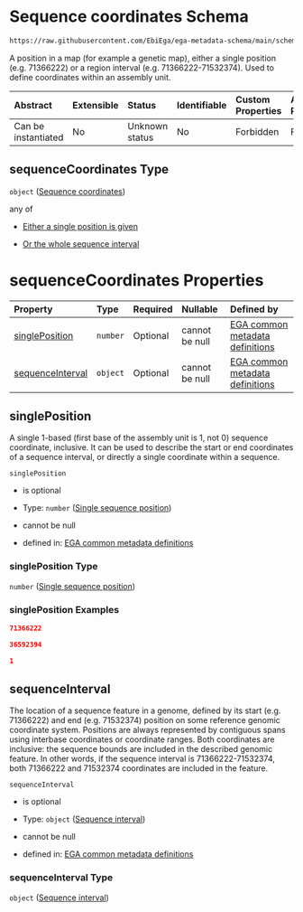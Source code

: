 # Sequence coordinates Schema

```txt
https://raw.githubusercontent.com/EbiEga/ega-metadata-schema/main/schemas/EGA.common-definitions.json#/definitions/sequenceCoordinates
```

A position in a map (for example a genetic map), either a single position (e.g. 71366222) or a region interval (e.g. 71366222-71532374). Used to define coordinates within an assembly unit.

| Abstract            | Extensible | Status         | Identifiable | Custom Properties | Additional Properties | Access Restrictions | Defined In                                                                                           |
| :------------------ | :--------- | :------------- | :----------- | :---------------- | :-------------------- | :------------------ | :--------------------------------------------------------------------------------------------------- |
| Can be instantiated | No         | Unknown status | No           | Forbidden         | Forbidden             | none                | [EGA.common-definitions.json\*](../../../schemas/EGA.common-definitions.json "open original schema") |

## sequenceCoordinates Type

`object` ([Sequence coordinates](ega-4-definitions-sequence-coordinates.md))

any of

*   [Either a single position is given](ega-4-definitions-sequence-coordinates-anyof-either-a-single-position-is-given.md "check type definition")

*   [Or the whole sequence interval](ega-4-definitions-sequence-coordinates-anyof-or-the-whole-sequence-interval.md "check type definition")

# sequenceCoordinates Properties

| Property                              | Type     | Required | Nullable       | Defined by                                                                                                                                                                                                                                                                          |
| :------------------------------------ | :------- | :------- | :------------- | :---------------------------------------------------------------------------------------------------------------------------------------------------------------------------------------------------------------------------------------------------------------------------------- |
| [singlePosition](#singleposition)     | `number` | Optional | cannot be null | [EGA common metadata definitions](ega-4-definitions-sequence-coordinates-properties-single-sequence-position.md "https://raw.githubusercontent.com/EbiEga/ega-metadata-schema/main/schemas/EGA.common-definitions.json#/definitions/sequenceCoordinates/properties/singlePosition") |
| [sequenceInterval](#sequenceinterval) | `object` | Optional | cannot be null | [EGA common metadata definitions](ega-4-definitions-sequence-coordinates-properties-sequence-interval.md "https://raw.githubusercontent.com/EbiEga/ega-metadata-schema/main/schemas/EGA.common-definitions.json#/definitions/sequenceCoordinates/properties/sequenceInterval")      |

## singlePosition

A single 1-based (first base of the assembly unit is 1, not 0) sequence coordinate, inclusive. It can be used to describe the start or end coordinates of a sequence interval, or directly a single coordinate within a sequence.

`singlePosition`

*   is optional

*   Type: `number` ([Single sequence position](ega-4-definitions-sequence-coordinates-properties-single-sequence-position.md))

*   cannot be null

*   defined in: [EGA common metadata definitions](ega-4-definitions-sequence-coordinates-properties-single-sequence-position.md "https://raw.githubusercontent.com/EbiEga/ega-metadata-schema/main/schemas/EGA.common-definitions.json#/definitions/sequenceCoordinates/properties/singlePosition")

### singlePosition Type

`number` ([Single sequence position](ega-4-definitions-sequence-coordinates-properties-single-sequence-position.md))

### singlePosition Examples

```json
71366222
```

```json
36592394
```

```json
1
```

## sequenceInterval

The location of a sequence feature in a genome, defined by its start (e.g. 71366222) and end (e.g. 71532374) position on some reference genomic coordinate system. Positions are always represented by contiguous spans using interbase coordinates or coordinate ranges. Both coordinates are inclusive: the sequence bounds are included in the described genomic feature. In other words, if the sequence interval is 71366222-71532374, both 71366222 and 71532374 coordinates are included in the feature.

`sequenceInterval`

*   is optional

*   Type: `object` ([Sequence interval](ega-4-definitions-sequence-coordinates-properties-sequence-interval.md))

*   cannot be null

*   defined in: [EGA common metadata definitions](ega-4-definitions-sequence-coordinates-properties-sequence-interval.md "https://raw.githubusercontent.com/EbiEga/ega-metadata-schema/main/schemas/EGA.common-definitions.json#/definitions/sequenceCoordinates/properties/sequenceInterval")

### sequenceInterval Type

`object` ([Sequence interval](ega-4-definitions-sequence-coordinates-properties-sequence-interval.md))
